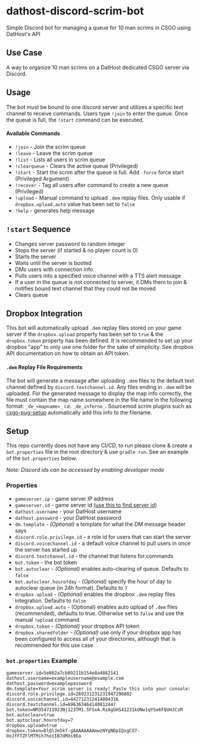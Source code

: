 # dathost-discord-scrim-bot
Simple Discord bot for managing a queue for 10 man scrims in CSGO using DatHost's API

## Use Case
A way to organize 10 man scrims on a DatHost dedicated CSGO server via Discord.

## Usage
The bot must be bound to one discord server and utilizes a specific text channel to receive commands. Users type `!join` to enter the queue. Once the queue is full, the `!start` command can be executed.

#### Available Commands
- `!join` - Join the scrim queue
- `!leave` - Leave the scrim queue
- `!list` - Lists all users in scrim queue
- `!clearqueue` - Clears the active queue (Privileged)
- `!start` - Start the scrim after the queue is full. Add `-force` force start (Privileged Argument)
- `!recover` - Tag all users after command to create a new queue (Privileged)
- `!upload` - Manual command to upload `.dem` replay files. Only usable if `dropbox.upload.auto` value has been set to `false` 
- `!help` - generates help message

## `!start` Sequence
- Changes server password to random integer
- Stops the server (if started & no player count is 0)
- Starts the server
- Waits until the server is booted
- DMs users with connection info
- Pulls users into a specified voice channel with a TTS alert message
- If a user in the queue is not connected to server, it DMs them to join & notifies bound text channel that they could not be moved
- Clears queue

## Dropbox Integration
This bot will automatically upload `.dem` replay files stored on your game server if the `dropbox.upload` property has been set to `true` & the `dropbox.token` property has been defined. It is recommended to set up your dropbox "app" to only use one folder for the sake of simplicity. See dropbox API documentation on how to obtain an API token.

#### `.dem` Replay File Requirements
The bot will generate a message after uploading `.dem` files to the default text channel defined by `discord.textchannel.id`. Any files ending in `.dem` will be uploaded. For the generated message to display the map info correctly, the file must contain the map name somewhere in the file name in the following format: `_de_<mapname>_` _i.e._ `_de_inferno_`. Sourcemod scrim plugins such as [csgo-pug-setup](https://github.com/splewis/csgo-pug-setup) automatically add this info to the filename.

## Setup
This repo currently does not have any CI/CD, to run please clone & create a `bot.properties` file in the root directory & use `gradle run`. See an example of the `bot.properties` below.

_Note: Discord ids can be accessed by enabling developer mode_
### Properties
- `gameserver.ip` - game server IP address
- `gameserver.id` - game server id ([use this to find server id](https://dathost.net/api#!/default/get_game_servers))
- `dathost.username` - your DatHost username 
- `dathost.password` - your DatHost password
- `dm.template` - _(Optional)_ a template for what the DM message header says
- `discord.role.privilege.id` - a role id for users that can start the server
- `discord.voicechannel.id` - a default voice channel to pull users in once the server has started up
- `discord.textchannel.id` - the channel that listens for commands
- `bot.token` - the bot token
- `bot.autoclear` - _(Optional)_ enables auto-clearing of queue. Defaults to `false`
- `bot.autoclear.hourofday` - _(Optional)_ specify the hour of day to autoclear queue (in 24h format). Defaults to `7`
- `dropbox.upload` - _(Optional)_ enables the dropbox `.dem` replay files integration. Defaults to `false`
- `dropbox.upload.auto` - (Optional) enables auto upload of `.dem` files (recommended), defaults to true. Otherwise set to `false` and use the manual `!upload` command.
- `dropbox.token` - _(Optional)_ your dropbox API token
- `dropbox.sharedfolder` - _(Optional)_ use only if your dropbox app has been configured to access all of your directories, although that is recommended for this use case
### `bot.properties` Example
```gameserver.ip=example-domain.datho.st:28453
gameserver.id=5e862a7cb89211b154e8a4882141
dathost.username=exampleusername@example.com 
dathost.password=examplepassword
dm.template=Your scrim server is ready! Paste this into your console:
discord.role.privilege.id=269231231231947290082
discord.voicechannel.id=442712312414804316
discord.textchannel.id=696363464140812447
bot.token=NM354711923Nj123TM1.SFSxA.RzAgGHS41231kONw1qYSe6FQUHJCsM
bot.autoclear=true
bot.autoclear.hourofday=7
dropbox.upload=true
dropbox.token=DlQlJm5kf-gAAAAAAAAmwzNYgNDpIQsgCO7-OoJfFTZFlMTMih7hoiIB7dMXs9Ea
